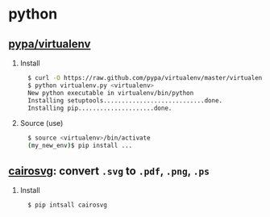 python
======

## [pypa/virtualenv](https://github.com/pypa/virtualenv)

1. Install

   ```bash
     $ curl -O https://raw.github.com/pypa/virtualenv/master/virtualenv.py
     $ python virtualenv.py <virtualenv>
     New python executable in virtualenv/bin/python
     Installing setuptools............................done.
     Installing pip.....................done.
   ```

2. Source (use)

   ```bash
     $ source <virtualenv>/bin/activate
     (my_new_env)$ pip install ...
   ```

## [cairosvg](http://cairosvg.org/): convert `.svg` to `.pdf`, `.png`, `.ps`

1. Install

   ```bash
     $ pip intsall cairosvg
   ```